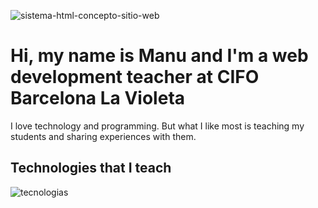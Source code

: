
![sistema-html-concepto-sitio-web](https://github.com/manusalasprofesor/manusalasprofesor/assets/125913240/8881744f-dfe2-42b8-a7c8-bc9285515aea)

# Hi, my name is Manu and I'm a web development teacher at CIFO Barcelona La Violeta

I love technology and programming.
But what I like most is teaching my students and sharing experiences with them.

## Technologies that I teach

![tecnologias](https://github.com/manusalasprofesor/manusalasprofesor/assets/125913240/8c295d6a-f1bc-4741-ae39-5170cec2a8a3)
